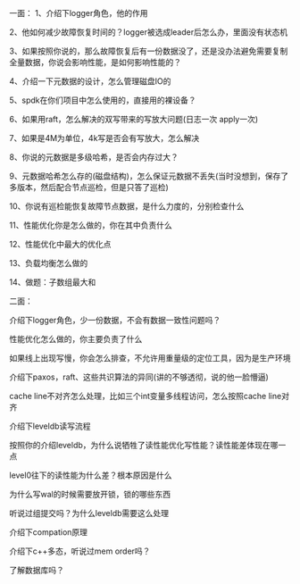 一面：
1、介绍下logger角色，他的作用

2、他如何减少故障恢复时间的？logger被选成leader后怎么办，里面没有状态机

3、如果按照你说的，那么故障恢复后有一份数据没了，还是没办法避免需要复制全量数据，你说会影响性能，是如何影响性能的？

4、介绍一下元数据的设计，怎么管理磁盘IO的

5、spdk在你们项目中怎么使用的，直接用的裸设备？

6、如果用raft，怎么解决的双写带来的写放大问题(日志一次 apply一次)

7、如果是4M为单位，4k写是否会有写放大，怎么解决

8、你说的元数据是多级哈希，是否会内存过大？

9、元数据哈希怎么存的(磁盘结构)，怎么保证元数据不丢失(当时没想到，保存了多版本，然后配合节点巡检，但是只答了巡检)

10、你说有巡检能恢复故障节点数据，是什么力度的，分别检查什么

11、性能优化你是怎么做的，你在其中负责什么

12、性能优化中最大的优化点

13、负载均衡怎么做的

14、做题：子数组最大和


二面：

介绍下logger角色，少一份数据，不会有数据一致性问题吗？

性能优化怎么做的，你主要负责了什么

如果线上出现写慢，你会怎么排查，不允许用重量级的定位工具，因为是生产环境

介绍下paxos，raft、这些共识算法的异同(讲的不够透彻，说的他一脸懵逼)

cache line不对齐怎么处理，比如三个int变量多线程访问，怎么按照cache line对齐

介绍下leveldb读写流程

按照你的介绍leveldb，为什么说牺牲了读性能优化写性能？读性能差体现在哪一点

level0往下的读性能为什么差？根本原因是什么

为什么写wal的时候需要放开锁，锁的哪些东西

听说过组提交吗？为什么leveldb需要这么处理

介绍下compation原理

介绍下c++多态，听说过mem order吗？

了解数据库吗？
